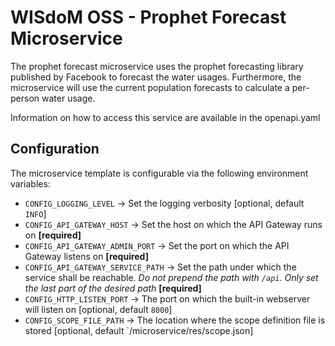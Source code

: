 # WISdoM OSS - Prophet Forecast Microservice

The prophet forecast microservice uses the prophet forecasting library published by Facebook to forecast
the water usages. Furthermore, the microservice will use the current population forecasts to calculate a
per-person water usage.

Information on how to access this service are available in the openapi.yaml

## Configuration

The microservice template is configurable via the following environment variables:
- `CONFIG_LOGGING_LEVEL` &#8594; Set the logging verbosity [optional, default `INFO`]
- `CONFIG_API_GATEWAY_HOST` &#8594; Set the host on which the API Gateway runs on **[required]**
- `CONFIG_API_GATEWAY_ADMIN_PORT` &#8594; Set the port on which the API Gateway listens on **[required]**
- `CONFIG_API_GATEWAY_SERVICE_PATH` &#8594; Set the path under which the service shall be reachable. _Do not prepend the path with `/api`. Only set the last part of the desired path_ **[required]**
- `CONFIG_HTTP_LISTEN_PORT` &#8594; The port on which the built-in webserver will listen on [optional, default `8000`]
- `CONFIG_SCOPE_FILE_PATH` &#8594; The location where the scope definition file is stored [optional, default `/microservice/res/scope.json]

